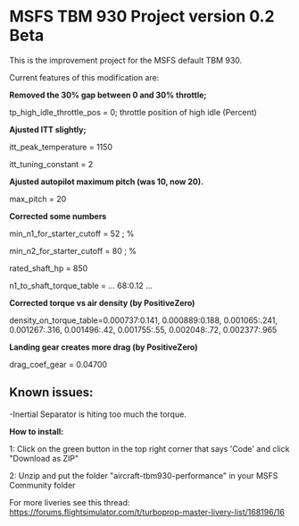 # MSFS TBM 930 Project version 0.2 Beta
This is the improvement project for the MSFS default TBM 930.

Current features of this modification are:

**Removed the 30% gap between 0 and 30% throttle;**

tp_high_idle_throttle_pos = 0; throttle position of high idle (Percent)

**Ajusted ITT slightly;**

itt_peak_temperature = 1150

itt_tuning_constant = 2

**Ajusted autopilot maximum pitch (was 10, now 20).**

max_pitch = 20

**Corrected some numbers**

min_n1_for_starter_cutoff = 52 ; %

min_n2_for_starter_cutoff = 80 ; %

rated_shaft_hp = 850

n1_to_shaft_torque_table = ... 68:0.12 ...

**Corrected torque vs air density (by PositiveZero)**

density_on_torque_table=0.000737:0.141, 0.000889:0.188, 0.001065:.241, 0.001267:.316, 0.001496:.42, 0.001755:.55, 0.002048:.72, 0.002377:.965

**Landing gear creates more drag (by PositiveZero)**

drag_coef_gear = 0.04700

## Known issues:

-Inertial Separator is hiting too much the torque.

**How to install:**

1: Click on the green button in the top right corner that says 'Code' and click "Download as ZIP"

2: Unzip and put the folder "aircraft-tbm930-performance" in your MSFS Community folder

For more liveries see this thread: https://forums.flightsimulator.com/t/turboprop-master-livery-list/168196/16
